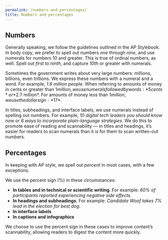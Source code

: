 ```yaml
---
permalink: /numbers-and-percentages/
title: Numbers and percentages
---
```


## Numbers

Generally speaking, we follow the guidelines outlined in the AP Stylebook. In body copy, we prefer to spell out numbers *one* through *nine*, and use numerals for numbers 10 and greater. This is true of ordinal numbers, as well. Spell out *first* to *ninth*, and capture *10th* or greater with numerals.

Sometimes the government writes about very large numbers: millions, billions, even trillions. We express these numbers with a numeral and a word. For example, *1.6 million people*. When referring to amounts of money in cents or greater than $1 million, we use numerals followed by words: *5 cents* or *$2.7 million*. For amounts of money less than $1 million, we use the dollar sign: *$17*.

In titles, subheadings, and interface labels, we use numerals instead of spelling out numbers. For example, *10 digital tech leaders you should know now* or *6 ways to incorporate plain-language strategies*. We do this to promote ease of reading and scannability — in titles and headings, it’s easier for readers to scan numerals than it is for them to scan written-out numbers.

## Percentages

In keeping with AP style, we spell out *percent* in most cases, with a few exceptions.

We use the percent sign (%) in these circumstances:

* **In tables and in technical or scientific writing**. For example: *60% of participants reported experiencing negative side effects*.
* **In headings and subheadings**. For example: *Candidate Woof takes 7% lead in the election for best dog*.
* **In interface labels**
* **In captions and infographics**

We choose to use the percent sign in these cases to improve content’s scannability, allowing readers to digest the content more quickly.
